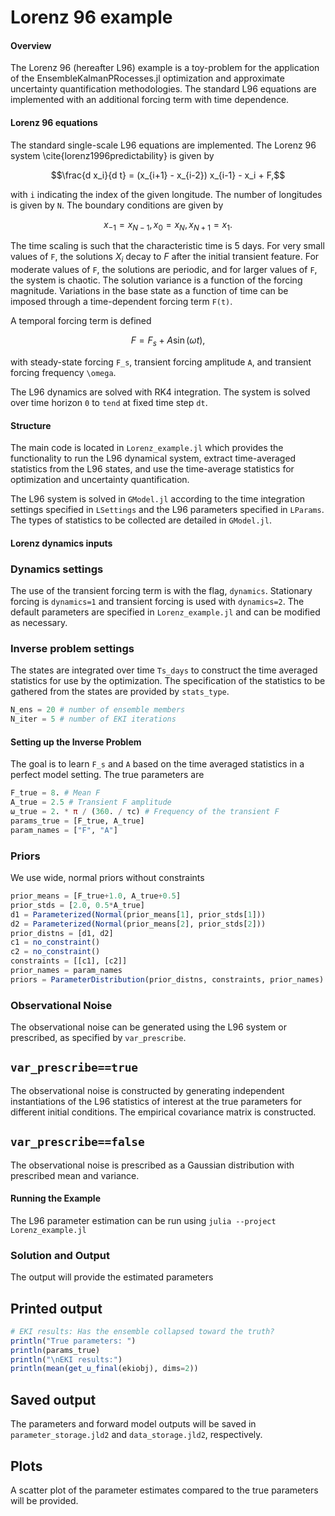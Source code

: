 # Lorenz 96 example

#### Overview

The Lorenz 96 (hereafter L96) example is a toy-problem for the application of the EnsembleKalmanPRocesses.jl optimization and approximate uncertainty quantification methodologies.
The standard L96 equations are implemented with an additional forcing term with time dependence.

#### Lorenz 96 equations

The standard single-scale L96 equations are implemented.
The Lorenz 96 system \cite{lorenz1996predictability} is given by 
```math
\frac{d x_i}{d t} = (x_{i+1} - x_{i-2}) x_{i-1} - x_i + F,
```
with ```i``` indicating the index of the given longitude. The number of longitudes is given by ```N```.
The boundary conditions are given by
```math
x_{-1} = x_{N-1}, x_0 = x_N, x_{N+1} = x_1.
```
The time scaling is such that the characteristic time is 5 days. 
For very small values of ``F``, the solutions $X_i$ decay to $F$ after the initial transient feature.
For moderate values of ``F``, the solutions are periodic, and for larger values of ``F``, the system is chaotic.
The solution variance is a function of the forcing magnitude.
Variations in the base state as a function of time can be imposed through a time-dependent forcing term ``F(t)``.

A temporal forcing term is defined
```math
F = F_s + A \sin(\omega t),
```
with steady-state forcing ``F_s``, transient forcing amplitude ``A``, and transient forcing frequency ``\omega``.

The L96 dynamics are solved with RK4 integration.
The system is solved over time horizon ```0``` to `tend` at fixed time step `dt`.


#### Structure

The main code is located in `Lorenz_example.jl` which provides the functionality to run the L96 dynamical system, extract time-averaged statistics from the L96 states, and use the time-average statistics for optimization and uncertainty quantification.

The L96 system is solved in `GModel.jl` according to the time integration settings specified in `LSettings` and the L96 parameters specified in `LParams`.
The types of statistics to be collected are detailed in `GModel.jl`.


#### Lorenz dynamics inputs

### Dynamics settings
The use of the transient forcing term is with the flag, `dynamics`. Stationary forcing is `dynamics=1` and transient forcing is used with `dynamics=2`.
The default parameters are specified in `Lorenz_example.jl` and can be modified as necessary.

### Inverse problem settings
The states are integrated over time `Ts_days` to construct the time averaged statistics for use by the optimization.
The specification of the statistics to be gathered from the states are provided by `stats_type`.
```julia
N_ens = 20 # number of ensemble members
N_iter = 5 # number of EKI iterations
```


#### Setting up the Inverse Problem
The goal is to learn ```F_s``` and ```A``` based on the time averaged statistics in a perfect model setting.
The true parameters are
```julia
F_true = 8. # Mean F
A_true = 2.5 # Transient F amplitude
ω_true = 2. * π / (360. / τc) # Frequency of the transient F
params_true = [F_true, A_true]
param_names = ["F", "A"]
```

### Priors
We use wide, normal priors without constraints

```julia
prior_means = [F_true+1.0, A_true+0.5]
prior_stds = [2.0, 0.5*A_true]
d1 = Parameterized(Normal(prior_means[1], prior_stds[1]))
d2 = Parameterized(Normal(prior_means[2], prior_stds[2]))
prior_distns = [d1, d2]
c1 = no_constraint()
c2 = no_constraint()
constraints = [[c1], [c2]]
prior_names = param_names
priors = ParameterDistribution(prior_distns, constraints, prior_names)
```

### Observational Noise
The observational noise can be generated using the L96 system or prescribed, as specified by `var_prescribe`. 

## `var_prescribe==true`
The observational noise is constructed by generating independent instantiations of the L96 statistics of interest at the true parameters for different initial conditions.
The empirical covariance matrix is constructed.

## `var_prescribe==false`
The observational noise is prescribed as a Gaussian distribution with prescribed mean and variance.

#### Running the Example
The L96 parameter estimation can be run using `julia --project Lorenz_example.jl`


### Solution and Output
The output will provide the estimated parameters 

## Printed output
```julia
# EKI results: Has the ensemble collapsed toward the truth?
println("True parameters: ")
println(params_true)
println("\nEKI results:")
println(mean(get_u_final(ekiobj), dims=2))
```

## Saved output
The parameters and forward model outputs will be saved in `parameter_storage.jld2` and `data_storage.jld2`, respectively.

## Plots
A scatter plot of the parameter estimates compared to the true parameters will be provided.
